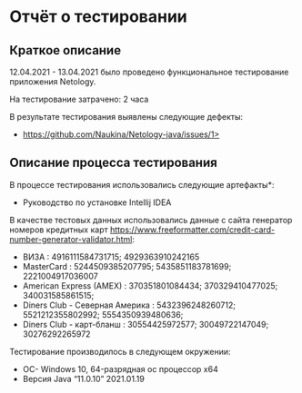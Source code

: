 # Отчёт о тестировании 

## Краткое описание

12.04.2021 - 13.04.2021 было проведено функциональное тестирование приложения Netology.

На тестирование затрачено: 2 часа

В результате тестирования выявлены следующие дефекты:
* https://github.com/Naukina/Netology-java/issues/1>

## Описание процесса тестирования

В процессе тестирования использовались следующие артефакты*:
* Руководство по установке Intellij IDEA



В качестве тестовых данных использовались данные с сайта генератор номеров кредитных карт https://www.freeformatter.com/credit-card-number-generator-validator.html:
* ВИЗА : 4916111584731715;
  4929363910242165
* MasterCard :
  5244509385207795;
  5435851183781699;
  2221004917036007
* American Express (AMEX) :
  370351801084434;
  370329410477025;
  340031585861515;
* Diners Club - Северная Америка :
  5432396248260712;
  5521212355802992;
  5554350939480636;
* Diners Club - карт-бланш :
  30554425972577;
  30049722147049;
  30276292265972
  
Тестирование производилось в следующем окружении:
* OC- Windows 10, 64-разрядная ос процессор х64 
* Версия Java “11.0.10” 2021.01.19
